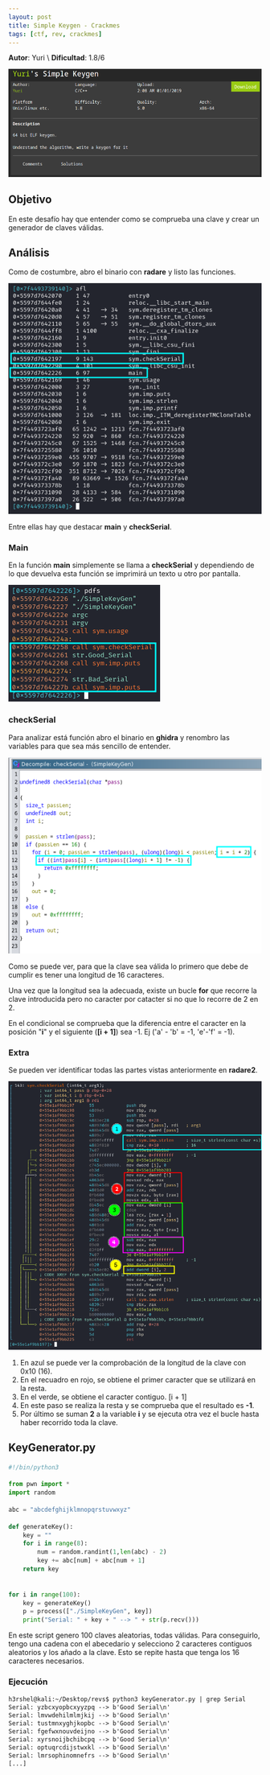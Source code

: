 ```yaml
---
layout: post
title: Simple Keygen - Crackmes
tags: [ctf, rev, crackmes]
---
```


**Autor**: Yuri \\
**Dificultad**: 1.8/6

![img](../imgs/write-ups/crackmes/simple-keygen/simple_keygen.png)

## Objetivo

En este desafío hay que entender como se comprueba una clave y crear un generador de claves válidas.

## Análisis

Como de costumbre, abro el binario con **radare** y listo las funciones.

![img](../imgs/write-ups/crackmes/simple-keygen/simple_keygen_1.png)

Entre ellas hay que destacar **main** y **checkSerial**.

### Main

En la función **main** simplemente se llama a **checkSerial** y dependiendo de lo que devuelva esta función se imprimirá un texto u otro por pantalla.

![img](../imgs/write-ups/crackmes/simple-keygen/simple_keygen_2.png)

### checkSerial

Para analizar está función abro el binario en **ghidra** y renombro las variables para que sea más sencillo de entender.

![img](../imgs/write-ups/crackmes/simple-keygen/simple_keygen_3.png)

Como se puede ver, para que la clave sea válida lo primero que debe de cumplir es tener una longitud de 16 caracteres.

Una vez que la longitud sea la adecuada, existe un bucle **for** que recorre la clave introducida pero no caracter por catacter si no que lo recorre de 2 en 2.

En el condicional se comprueba que la diferencia entre el caracter en la posición "**i**" y el siguiente (**[i + 1]**) sea -1.  Ej ('a' - 'b' = -1, 'e'-'f' = -1).

### Extra

Se pueden ver identificar todas las partes vistas anteriormente en **radare2**.

![img](../imgs/write-ups/crackmes/simple-keygen/simple_keygen_extra.png)

1. En azul se puede ver la comprobación de la longitud de la clave con 0x10 (16).
2. En el recuadro en rojo, se obtiene el primer caracter que se utilizará en la resta.
3. En el verde, se obtiene el caracter contiguo. [i + 1]
4. En este paso se realiza la resta y se comprueba que el resultado es **-1**.
5. Por último se suman **2** a la variable **i** y se ejecuta otra vez el bucle hasta haber recorrido toda la clave.

## KeyGenerator.py

```py
#!/bin/python3

from pwn import *
import random

abc = "abcdefghijklmnopqrstuvwxyz"

def generateKey():
    key = ""
    for i in range(8):
        num = random.randint(1,len(abc) - 2)
        key += abc[num] + abc[num + 1]
    return key


for i in range(100):
    key = generateKey()
    p = process(["./SimpleKeyGen", key]) 
    print("Serial: " + key + " --> " + str(p.recv()))
```

En este script genero 100 claves aleatorias, todas válidas. Para conseguirlo, tengo una cadena con el abecedario y selecciono 2 caracteres contiguos aleatorios y los añado a la clave. Esto se repite hasta que tenga los 16 caracteres necesarios.

### Ejecución
```
h3rshel@kali:~/Desktop/revs$ python3 keyGenerator.py | grep Serial
Serial: yzbcxyopbcxyyzpq --> b'Good Serial\n'
Serial: lmvwdehilmlmjkij --> b'Good Serial\n'
Serial: tustmnxyghjkopbc --> b'Good Serial\n'
Serial: fgefwxnouvdeijno --> b'Good Serial\n'
Serial: xyrsnoijbchibcpq --> b'Good Serial\n'
Serial: optuqrcdijstwxkl --> b'Good Serial\n'
Serial: lmrsophinomnefrs --> b'Good Serial\n'
[...]
```

